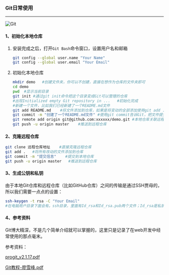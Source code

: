 ### Git日常使用
---
![Git](https://img.shields.io/static/v1?label=Git&message=2.22.0-64-bit&color=brightgreen)&nbsp;&nbsp;





#### 1、初始化本地仓库

1. 安装完成之后，打开`Git Bash`命令窗口，设置用户名和邮箱

   ```bash
   git config --global user.name "Your Name"
   git config --global user.email "Your Email"
   
   ```

2. 初始化本地仓库

   ```bash
   mkdir demo	#创建文件夹，你可以不创建，直接在想作为仓库的文件夹即可
   cd demo
   pwd	#显示当前目录
   git init	#通过git init命令把这个目录变成Git可以管理的仓库
   #出现Initialized empty Git repository in ...	#初始化完成
   #新建一个文件，比如我们已经新建了一个README.md文件
   git add README.md	#将文件添加到仓库，如果是将变动的全部添加使用git add .#也可以写多个add
   git commit -m "创建了一个README.md文件"	#使用git commit告诉Git，把文件提交搭配仓库
   git remote add origin git@github.com:xxxxxx/demo.git	#本地仓库关联远程仓库
   git push -u origin master	#推送到远程仓库
   ```

   

#### 2、克隆远程仓库

```bash
git clone 远程仓库地址	#直接克隆远程仓库
git add . 	#将所有改动的文件添加到仓库
git commit -m "提交信息"	#提交到本地仓库
git push -u origin master 	#推送到远程仓库
```

#### 3、生成公钥和私钥

​	由于本地Git仓库和远程仓库（比如GitHub仓库）之间的传输是通过SSH贾母的，所以我们需要一点点的设置：

```bash
ssh-keygen -t rsa -C "Your Email"
#在电脑用户目录下面会有。ssh目录，里面有Id_rsa和Id_rsa.pub两个文件；Id_rsa是私钥，Id_rsa.pub是公钥，将公钥内容复制，在github->Settings->SSH andGPG keys->SSH keys->New SSH keys,title随便写，key就是公钥内容，黏贴过来即可。最后Add SSH key即刻完成。
```

#### 4、参考资料

Git博大精深，不是几个简单介绍就可以掌握的，这里只是记录了在web开发中经常使用的那点毫末。

参考资料：

[progit_v2.1.17.pdf](https://github.com/Programmer-QiMingYang/PersonalRecord/tree/master/ReferencesDocument/progit_v2.1.17.pdf)

[Git教程-廖雪峰.pdf](https://github.com/Programmer-QiMingYang/PersonalRecord/tree/master/ReferencesDocument/Git教程-廖雪峰.pdf)

